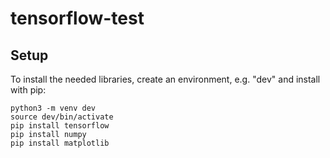 # tensorflow-test

## Setup

To install the needed libraries, create an environment, e.g. "dev" and install with pip:

```
python3 -m venv dev
source dev/bin/activate
pip install tensorflow
pip install numpy
pip install matplotlib
```
